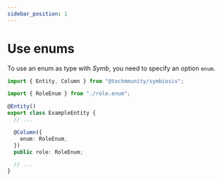 ```yaml
---
sidebar_position: 1
---
```


# Use enums

To use an enum as type with _Symb_, you need to specify an option `enum`.

```ts
import { Entity, Column } from "@techmmunity/symbiosis";

import { RoleEnum } from "./role.enum";

@Entity()
export class ExampleEntity {
  // ...

  @Column({
    enum: RoleEnum,
  })
  public role: RoleEnum;

  // ...
}
```
